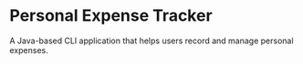 # Personal Expense Tracker

A Java-based CLI application that helps users record and manage personal expenses.
